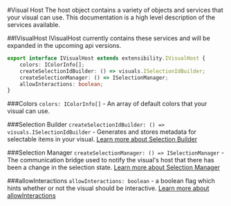 #Visual Host
The host object contains a variety of objects and services that your visual can use. This documentation is a high level description of the services available.

##IVisualHost
IVisualHost currently contains these services and will be expanded in the upcoming api versions.
```typescript
export interface IVisualHost extends extensibility.IVisualHost {
    colors: IColorInfo[];
    createSelectionIdBuilder: () => visuals.ISelectionIdBuilder;
    createSelectionManager: () => ISelectionManager;
    allowInteractions: boolean;
}
```

###Colors
`colors: IColorInfo[]` - An array of default colors that your visual can use.

###Selection Builder
`createSelectionIdBuilder: () => visuals.ISelectionIdBuilder` - Generates and stores metadata for selectable items in your visual. [Learn more about Selection Builder](Selection.md#creating-selection-ids-selectionidbuilder)

###Selection Manager
`createSelectionManager: () => ISelectionManager` - The communication bridge used to notify the visual's host that there has been a change in the selection state. [Learn more about Selection Manager](Selection.md#managing-selection-selectionmanager)

###allowInteractions
`allowInteractions: boolean` - a boolean flag which hints whether or not the visual should be interactive. [Learn more about allowInteractions](AllowInteractions.md) 